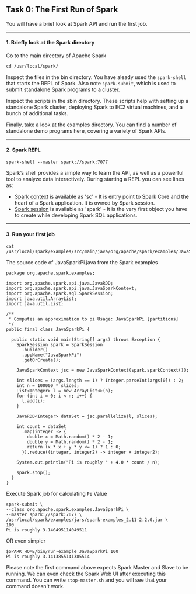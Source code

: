 ## Task 0: The First Run of Spark

You will have a brief look at Spark API and run the first job. 
___

#### 1. Briefly look at the Spark directory
  Go to the main directory of Apache Spark
  ```
  cd /usr/local/spark/
  ```
  Inspect the files in the bin directory. You have aleady used the ```spark-shell``` that starts the REPL of Spark. Also note ```spark-submit```, which is used to submit standalone Spark programs to a cluster.

  Inspect the scripts in the sbin directory. These scripts help with setting up a standalone Spark cluster, deploying Spark to EC2 virtual machines, and a bunch of additional tasks.

  Finally, take a look at the examples directory. You can find a number of standalone demo programs here, covering a variety of Spark APIs.
___

#### 2. Spark REPL
  ```
  spark-shell --master spark://spark:7077
  ```
  Spark’s shell provides a simple way to learn the API, as well as a powerful tool to analyze data interactively.
  During starting a REPL you can see lines as:
  * [Spark context](https://jaceklaskowski.gitbooks.io/mastering-apache-spark/spark-SparkContext.html) is available as 'sc' - It is entry point to Spark Core and the heart of a Spark application. It is owned by Spark session.
  * [Spark session](https://jaceklaskowski.gitbooks.io/mastering-apache-spark/spark-sql-SparkSession.html#implicits) is available as 'spark' - It is the very first object you have to create while developing Spark SQL applications.
___

#### 3. Run your first job
  ```
  cat /usr/local/spark/examples/src/main/java/org/apache/spark/examples/JavaSparkPi.java
  ```
  The source code of JavaSparkPi.java from the Spark examples
  ```
  package org.apache.spark.examples;

  import org.apache.spark.api.java.JavaRDD;
  import org.apache.spark.api.java.JavaSparkContext;
  import org.apache.spark.sql.SparkSession;
  import java.util.ArrayList;
  import java.util.List;

  /**
   * Computes an approximation to pi Usage: JavaSparkPi [partitions]
   */
  public final class JavaSparkPi {

    public static void main(String[] args) throws Exception {
      SparkSession spark = SparkSession
        .builder()
        .appName("JavaSparkPi")
        .getOrCreate();

      JavaSparkContext jsc = new JavaSparkContext(spark.sparkContext());

      int slices = (args.length == 1) ? Integer.parseInt(args[0]) : 2;
      int n = 100000 * slices;
      List<Integer> l = new ArrayList<>(n);
      for (int i = 0; i < n; i++) {
        l.add(i);
      }

      JavaRDD<Integer> dataSet = jsc.parallelize(l, slices);

      int count = dataSet
        .map(integer -> {
          double x = Math.random() * 2 - 1;
          double y = Math.random() * 2 - 1;
          return (x * x + y * y <= 1) ? 1 : 0;
        }).reduce((integer, integer2) -> integer + integer2);

      System.out.println("Pi is roughly " + 4.0 * count / n);

      spark.stop();
    }
  }
  ```

Execute Spark job for calculating `Pi` Value
  ```
  spark-submit \
  --class org.apache.spark.examples.JavaSparkPi \
  --master spark://spark:7077 \
  /usr/local/spark/examples/jars/spark-examples_2.11-2.2.0.jar \
  100
  Pi is roughly 3.140495114049511
  ```
OR even simpler
  ```
  $SPARK_HOME/bin/run-example JavaSparkPi 100
  Pi is roughly 3.1413855141385514
  ```

Please note the first command above expects Spark Master and Slave to be running. We can even check the Spark Web UI after executing this command. You can write ```stop-master.sh``` and you will see that your command doesn't work.
